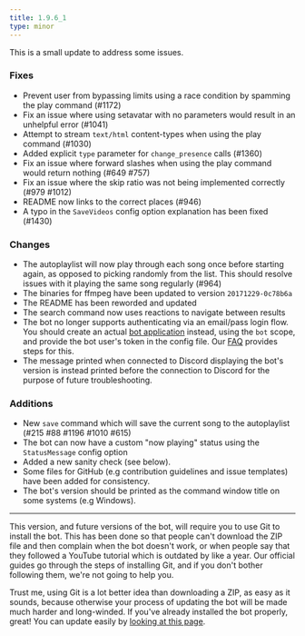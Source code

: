 ```yaml
---
title: 1.9.6_1
type: minor
---
```


This is a small update to address some issues.

### Fixes
* Prevent user from bypassing limits using a race condition by spamming the play command (#1172)
* Fix an issue where using setavatar with no parameters would result in an unhelpful error (#1041)
* Attempt to stream `text/html` content-types when using the play command (#1030)
* Added explicit `type` parameter for `change_presence` calls (#1360)
* Fix an issue where forward slashes when using the play command would return nothing (#649 #757)
* Fix an issue where the skip ratio was not being implemented correctly (#979 #1012)
* README now links to the correct places (#946)
* A typo in the `SaveVideos` config option explanation has been fixed (#1430)

### Changes
* The autoplaylist will now play through each song once before starting again, as opposed to picking randomly from the list. This should resolve issues with it playing the same song regularly (#964)
* The binaries for ffmpeg have been updated to version `20171229-0c78b6a`
* The README has been reworded and updated
* The search command now uses reactions to navigate between results
* The bot no longer supports authenticating via an email/pass login flow. You should create an actual [bot application](https://discordapp.com/developers/applications/me) instead, using the `bot` scope, and provide the bot user's token in the config file. Our [FAQ](https://github.com/Just-Some-Bots/MusicBot/wiki/FAQ) provides steps for this.
* The message printed when connected to Discord displaying the bot's version is instead printed before the connection to Discord for the purpose of future troubleshooting.

### Additions
* New `save` command which will save the current song to the autoplaylist (#215 #88 #1196 #1010 #615)
* The bot can now have a custom "now playing" status using the `StatusMessage` config option
* Added a new sanity check (see below).
* Some files for GitHub (e.g contribution guidelines and issue templates) have been added for consistency.
* The bot's version should be printed as the command window title on some systems (e.g Windows).

----

This version, and future versions of the bot, will require you to use Git to install the bot. This has been done so that people can't download the ZIP file and then complain when the bot doesn't work, or when people say that they followed a YouTube tutorial which is outdated by like a year. Our official guides go through the steps of installing Git, and if you don't bother following them, we're not going to help you.

Trust me, using Git is a lot better idea than downloading a ZIP, as easy as it sounds, because otherwise your process of updating the bot will be made much harder and long-winded. If you've already installed the bot properly, great! You can update easily by [looking at this page](https://github.com/Just-Some-Bots/MusicBot/wiki/Updating).